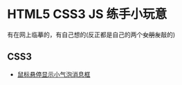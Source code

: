 # HTML5 CSS3 JS 练手小玩意
有在网上临摹的，有自己想的(反正都是自己的两个<del>女朋友</del>敲的)
## CSS3
- [鼠标悬停显示小气泡消息框](https://github.com/gutrse3321/my-front-practice/tree/master/tooltips)